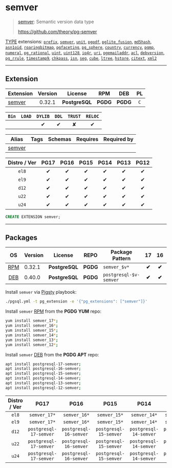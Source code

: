 # semver


> [semver](https://github.com/theory/pg-semver): Semantic version data type
>
> https://github.com/theory/pg-semver





[TYPE](/type) extensions: [`prefix`](/prefix), [`semver`](/semver), [`unit`](/unit), [`pgpdf`](/pgpdf), [`pglite_fusion`](/pglite_fusion), [`md5hash`](/md5hash), [`asn1oid`](/asn1oid), [`roaringbitmap`](/roaringbitmap), [`pgfaceting`](/pgfaceting), [`pg_sphere`](/pg_sphere), [`country`](/country), [`currency`](/currency), [`pgmp`](/pgmp), [`numeral`](/numeral), [`pg_rational`](/pg_rational), [`uint`](/uint), [`uint128`](/uint128), [`ip4r`](/ip4r), [`uri`](/uri), [`pgemailaddr`](/pgemailaddr), [`acl`](/acl), [`debversion`](/debversion), [`pg_rrule`](/pg_rrule), [`timestamp9`](/timestamp9), [`chkpass`](/chkpass), [`isn`](/isn), [`seg`](/seg), [`cube`](/cube), [`ltree`](/ltree), [`hstore`](/hstore), [`citext`](/citext), [`xml2`](/xml2)


-------
## Extension


| Extension | Version | License | RPM | DEB | PL |
|-----------|:-------:|:-------:|:---:|:---:|:--:|
| [semver](https://github.com/theory/pg-semver) | 0.32.1 | **<span class="tcblue">PostgreSQL</span>** | **<span class="tccyan">PGDG</span>** | **<span class="tccyan">PGDG</span>** | `C` |



| `Bin` | `LOAD` | `DYLIB` | `DDL` | `TRUST` | `RELOC` |
|:-----:|:------:|:-------:|:-----:|:-------:|:-------:|
|  |  | <span class="tcblue">✔</span> | <span class="tcblue">✔</span> | <span class="tcwarn">✘</span> | <span class="tcblue">✔</span> |



| Alias | Tags | Schemas | Requires | Required by |
|-------|------|---------|----------|-------------|
| [semver](/semver) |  |  |  |  |



| Distro / Ver | PG17 | PG16 | PG15 | PG14 | PG13 | PG12 |
|:------------:|:----:|:----:|:----:|:----:|:----:|:----:|
| `el8` | <span class="tcblue">✔</span> | <span class="tcblue">✔</span> | <span class="tcblue">✔</span> | <span class="tcblue">✔</span> | <span class="tcblue">✔</span> | <span class="tcblue">✔</span> |
| `el9` | <span class="tcblue">✔</span> | <span class="tcblue">✔</span> | <span class="tcblue">✔</span> | <span class="tcblue">✔</span> | <span class="tcblue">✔</span> | <span class="tcblue">✔</span> |
| `d12` | <span class="tcblue">✔</span> | <span class="tcblue">✔</span> | <span class="tcblue">✔</span> | <span class="tcblue">✔</span> | <span class="tcblue">✔</span> | <span class="tcblue">✔</span> |
| `u22` | <span class="tcblue">✔</span> | <span class="tcblue">✔</span> | <span class="tcblue">✔</span> | <span class="tcblue">✔</span> | <span class="tcblue">✔</span> | <span class="tcblue">✔</span> |
| `u24` | <span class="tcblue">✔</span> | <span class="tcblue">✔</span> | <span class="tcblue">✔</span> | <span class="tcblue">✔</span> | <span class="tcblue">✔</span> | <span class="tcblue">✔</span> |





```sql
CREATE EXTENSION semver;
```

-----------


## Packages


| OS | Version | License | REPO | Package Pattern | 17 | 16 | 15 | 14 | 13 | 12 | Dependency |
|:--:|---------|:-------:|:----:|-----------------|:--:|:--:|:--:|:--:|:--:|:--:|------------|
| [RPM](/rpm) | 0.32.1 | **<span class="tcblue">PostgreSQL</span>** | **<span class="tccyan">PGDG</span>** | `semver_$v*` | **<span class="tccyan">✔</span>** | **<span class="tccyan">✔</span>** | **<span class="tccyan">✔</span>** | **<span class="tccyan">✔</span>** | **<span class="tccyan">✔</span>** | **<span class="tccyan">✔</span>** |  |
| [DEB](/deb) | 0.40.0 | **<span class="tcblue">PostgreSQL</span>** | **<span class="tccyan">PGDG</span>** | `postgresql-$v-semver` | **<span class="tccyan">✔</span>** | **<span class="tccyan">✔</span>** | **<span class="tccyan">✔</span>** | **<span class="tccyan">✔</span>** | **<span class="tccyan">✔</span>** | **<span class="tccyan">✔</span>** |  |



Install `semver` via [Pigsty](https://pigsty.io/docs/pgext/usage/install/) playbook:

```bash
./pgsql.yml -t pg_extension -e '{"pg_extensions": ["semver"]}'
```


Install `semver` [RPM](/rpm) from the **<span class="tccyan">PGDG</span>** **YUM** repo:

```bash
yum install semver_17*;
yum install semver_16*;
yum install semver_15*;
yum install semver_14*;
yum install semver_13*;
yum install semver_12*;
```


Install `semver` [DEB](/deb) from the **<span class="tccyan">PGDG</span>** **APT** repo:

```bash
apt install postgresql-17-semver;
apt install postgresql-16-semver;
apt install postgresql-15-semver;
apt install postgresql-14-semver;
apt install postgresql-13-semver;
apt install postgresql-12-semver;
```




| Distro / Ver | PG17 | PG16 | PG15 | PG14 | PG13 | PG12 |
|:------------:|:----:|:----:|:----:|:----:|:----:|:----:|
| `el8` | `semver_17*` | `semver_16*` | `semver_15*` | `semver_14*` | `semver_13*` | `semver_12*` |
| `el9` | `semver_17*` | `semver_16*` | `semver_15*` | `semver_14*` | `semver_13*` | `semver_12*` |
| `d12` | `postgresql-17-semver` | `postgresql-16-semver` | `postgresql-15-semver` | `postgresql-14-semver` | `postgresql-13-semver` | `postgresql-12-semver` |
| `u22` | `postgresql-17-semver` | `postgresql-16-semver` | `postgresql-15-semver` | `postgresql-14-semver` | `postgresql-13-semver` | `postgresql-12-semver` |
| `u24` | `postgresql-17-semver` | `postgresql-16-semver` | `postgresql-15-semver` | `postgresql-14-semver` | `postgresql-13-semver` | `postgresql-12-semver` |





